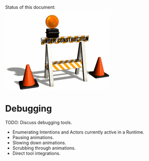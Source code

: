 Status of this document:
![](../_assets/under-construction-flashing-barracade-animation.gif)

# Debugging

TODO: Discuss debugging tools.

- Enumerating Intentions and Actors currently active in a Runtime.
- Pausing animations.
- Slowing down animations.
- Scrubbing through animations.
- Direct tool integrations.
